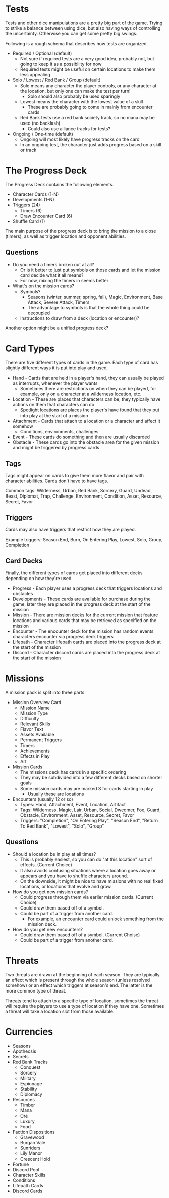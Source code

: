 # Tests

Tests and other dice manipulations are a pretty big part of the game. Trying to strike a balance between using dice, but also having ways of controlling the uncertainty. Otherwise you can get some pretty big swings.

Following is a rough schema that describes how tests are organized.

* Required / Optional (default)
   * Not sure if required tests are a very good idea, probably not, but going to keep it as a possibility for now
   * Required tests might be useful on certain locations to make them less appealing
* Solo / Lowest / Red Bank / Group (default)
   * Solo means any character the player controls, or any character at the location, but only one can make the test per turn!
      * Solo should also probably be used sparingly
   * Lowest means the character with the lowest value of a skill
      * These are probably going to come in mainly from encounter cards
   * Red Bank tests use a red bank society track, so no mana may be used (no backlash)
      * Could also use alliance tracks for tests?
* Ongoing / One-time (default)
   * Ongoing will most likely have progress tracks on the card
   * In an ongoing test, the character just adds progress based on a skill or track

# The Progress Deck

The Progress Deck contains the following elements.

* Character Cards (1-N)
* Developments (1-N)
* Triggers (24)
   * Timers (6)
   * Draw Encounter Card (6)
* Shuffle Card (1)

The main purpose of the progress deck is to bring the mission to a close (timers), as well as trigger location and opponent abilities.

## Questions

* Do you need a timers broken out at all?
   * Or is it better to just put symbols on those cards and let the mission card decide what it all means?
   * For now, mixing the timers in seems better
* What's on the mission cards?
   * Symbols?
      * Seasons (winter, summer, spring, fall), Magic, Environment, Base Attack, Severe Attack, Timers
      * The advantage to symbols is that the whole thing could be decoupled
   * Instructions to draw from a deck (location or encounter)?

Another option might be a unified progress deck?

# Card Types

There are five different types of cards in the game. Each type of card has slightly different ways it is put into play and used.

* Hand - Cards that are held in a player's hand, they can usually be played as interrupts, whenever the player wants
   * Sometimes there are restrictions on when they can be played, for example, only on a character at a wilderness location, etc.
* Location - These are places that characters can be, they typically have actions on them that characters can do
   * Spotlight locations are places the player's have found that they put into play at the start of a mission
* Attachment - Cards that attach to a location or a character and affect it somehow
   * Conditions, environments, challenges
* Event - These cards do something and then are usually discarded
* Obstacle - These cards go into the obstacle area for the given mission and might be triggered by progress cards

## Tags

Tags might appear on cards to give them more flavor and pair with character abilities. Cards don't have to have tags.

Common tags: Wilderness, Urban, Red Bank, Sorcery, Guard, Undead, Beast, Diplomat, Trap, Challenge, Environment, Condition, Asset, Resource, Secret, Favor

## Triggers

Cards may also have triggers that restrict how they are played.

Example triggers: Season End, Burn, On Entering Play, Lowest, Solo, Group, Completion

## Card Decks

Finally, the different types of cards get placed into different decks depending on how they're used.

* Progress - Each player uses a progress deck that triggers locations and obstacles
* Developments - These cards are available for purchase during the game, later they are placed in the progress deck at the start of the mission
* Mission - There are mission decks for the current mission that feature locations and various cards that may be retrieved as specified on the mission
* Encounter - The encounter deck for the mission has random events characters encounter via progress deck triggers
* Lifepath - Character lifepath cards are placed into the progress deck at the start of the mission
* Discord - Character discord cards are placed into the progress deck at the start of the mission

# Missions

A mission pack is split into three parts.

* Mission Overview Card
   * Mission Name
   * Mission Type
   * Difficulty
   * Relevant Skills
   * Flavor Text
   * Assets Available
   * Permanent Triggers
   * Timers
   * Achievements
   * Effects in Play
   * Art
* Mission Cards
   * The missions deck has cards in a specific ordering
   * They may be subdivided into a few different decks based on shorter goals
   * Some mission cards may are marked S for cards starting in play
      * Usually these are locations
* Encounters (usually 12 or so)
   * Types: Hand, Attachment, Event, Location, Artifact
   * Tags: Wilderness, Magic, Lair, Urban, Social, Dweomer, Foe, Guard, Obstacle, Environment, Asset, Resource, Secret, Favor
   * Triggers: "Completion", "On Entering Play", "Season End", "Return To Red Bank", "Lowest", "Solo", "Group"

## Questions

* Should a location be in play at all times?
   * This is probably easiest, so you can do "at this location" sort of effects. (Current Choice)
   * It also avoids confusing situations where a location goes away or appears and you have to shuffle characters around.
   * On the downside, it might be nice to have missions with no real fixed locations, or locations that evolve and grow.
* How do you get new mission cards?
   * Could progress through them via earlier mission cards. (Current Choice)
   * Could draw them based off of a symbol.
   * Could be part of a trigger from another card.
      * For example, an encounter card could unlock something from the mission deck.
* How do you get new encounters?
   * Could draw them based off of a symbol. (Current Choise)
   * Could be part of a trigger from another card.

# Threats

Two threats are drawn at the beginning of each season. They are typically an effect which is present through the whole season (unless resolved somehow) or an effect which triggers at season's end. The latter is the more common type of threat.

Threats tend to attach to a specific type of location, sometimes the threat will require the players to use a type of location if they have one. Sometimes a threat will take a location slot from those available.

# Currencies

* Seasons
* Apotheosis
* Secrets
* Red Bank Tracks
   * Conquest
   * Sorcery
   * Military
   * Espionage
   * Stability
   * Diplomacy
* Resources
   * Timber
   * Mana
   * Ore
   * Luxury
   * Food
* Faction Dispositions
   * Gravewood
   * Burgan Vale
   * Sunriders
   * Lily Manor
   * Crescent Hold
* Fortune
* Discord Pool
* Character Skills
* Conditions
* Lifepath Cards
* Discord Cards